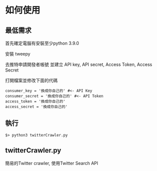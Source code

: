 # 如何使用

## 最低需求

首先確定電腦有安裝至少python 3.9.0

安裝 tweepy

去推特申請開發者帳號 並建立 API key, API secret, Access Token, Access Secret

打開檔案並修改下面的代碼
```
consumer_key = '換成你自己的' #<- API Key
consumer_secret = '換成你自己的' #<- API Token
access_token = '換成你自己的'
access_secret = '換成你自己的'
```

## 執行

```
$> python3 twitterCrawler.py
```

## twitterCrawler.py

簡易的Twitter crawler, 使用Twitter Search API
